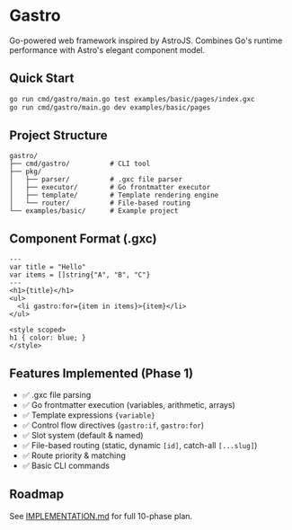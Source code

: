 # Gastro

Go-powered web framework inspired by AstroJS. Combines Go's runtime performance with Astro's elegant component model.

## Quick Start

```bash
go run cmd/gastro/main.go test examples/basic/pages/index.gxc
go run cmd/gastro/main.go dev examples/basic/pages
```

## Project Structure

```
gastro/
├── cmd/gastro/          # CLI tool
├── pkg/
│   ├── parser/          # .gxc file parser
│   ├── executor/        # Go frontmatter executor
│   ├── template/        # Template rendering engine
│   └── router/          # File-based routing
└── examples/basic/      # Example project
```

## Component Format (.gxc)

```gastro
---
var title = "Hello"
var items = []string{"A", "B", "C"}
---
<h1>{title}</h1>
<ul>
  <li gastro:for={item in items}>{item}</li>
</ul>

<style scoped>
h1 { color: blue; }
</style>
```

## Features Implemented (Phase 1)

- ✅ .gxc file parsing
- ✅ Go frontmatter execution (variables, arithmetic, arrays)
- ✅ Template expressions `{variable}`
- ✅ Control flow directives (`gastro:if`, `gastro:for`)
- ✅ Slot system (default & named)
- ✅ File-based routing (static, dynamic `[id]`, catch-all `[...slug]`)
- ✅ Route priority & matching
- ✅ Basic CLI commands

## Roadmap

See [IMPLEMENTATION.md](IMPLEMENTATION.md) for full 10-phase plan.
